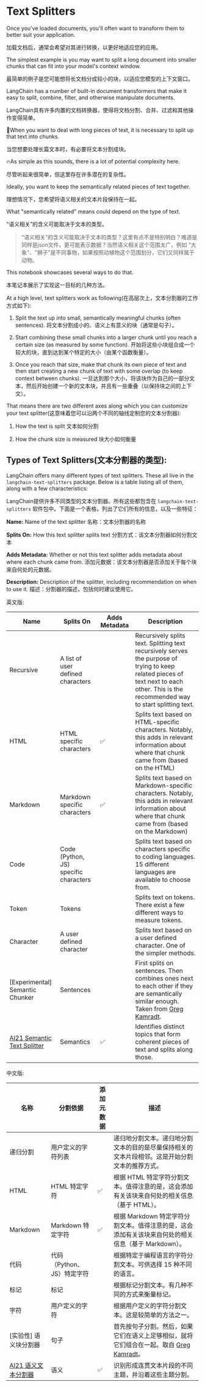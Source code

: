 # Text Splitters

Once you've loaded documents, you'll often want to transform them to better suit your application.<br>

加载文档后，通常会希望对其进行转换，以更好地适应您的应用。<br>

The simplest example is you may want to split a long document into smaller chunks that can fit into your model's context window.<br>

最简单的例子是您可能想将长文档分成较小的块，以适应您模型的上下文窗口。<br>

LangChain has a number of built-in document transformers that make it easy to split, combine, filter, and otherwise manipulate documents.<br>

LangChain具有许多内置的文档转换器，使得将文档分割、合并、过滤和其他操作变得简单。<br>

🚨When you want to deal with long pieces of text, it is necessary to split up that text into chunks.<br>

当您想要处理长篇文本时，有必要将文本分割成块。<br>

🔥As simple as this sounds, there is a lot of potential complexity here.<br>

尽管听起来很简单，但这里存在许多潜在的复杂性。<br>

Ideally, you want to keep the semantically related pieces of text together.<br>

理想情况下，您希望将语义相关的文本片段保持在一起。<br>

What "semantically related" means could depend on the type of text.<br>

“语义相关”的含义可能取决于文本的类型。<br>

> “语义相关”的含义可能取决于文本的类型？这里有点不是特别明白？难道是同样是json文件，更可能表示数据？当然语义相关这个范围太广，例如 "大象"、"狮子"是不同事物，如果按照动植物这个范围划分，它们又同样属于动物。

This notebook showcases several ways to do that.<br>

本笔记本展示了实现这一目标的几种方法。<br>

At a high level, text splitters work as following(在高层次上，文本分割器的工作方式如下):<br>

1. Split the text up into small, semantically meaningful chunks (often sentences). 将文本分割成小的、语义上有意义的块（通常是句子）。

2. Start combining these small chunks into a larger chunk until you reach a certain size (as measured by some function). 开始将这些小块组合成一个较大的块，直到达到某个特定的大小（由某个函数衡量）。

3. Once you reach that size, make that chunk its own piece of text and then start creating a new chunk of text with some overlap (to keep context between chunks). 一旦达到那个大小，将该块作为自己的一部分文本，然后开始创建一个新的文本块，并且有一些重叠（以保持块之间的上下文）。

That means there are two different axes along which you can customize your text splitter(这意味着您可以沿两个不同的轴线定制您的文本分割器):<br>

1. How the text is split 文本如何分割

2. How the chunk size is measured 块大小如何衡量


## Types of Text Splitters(文本分割器的类型):

LangChain offers many different types of text splitters. These all live in the `langchain-text-splitters` package. Below is a table listing all of them, along with a few characteristics:<br>

LangChain提供许多不同类型的文本分割器。所有这些都包含在 `langchain-text-splitters` 软件包中。下面是一个表格，列出了它们所有的信息，以及一些特征：<br>

**Name:** Name of the text splitter 名称：文本分割器的名称<br>

**Splits On:** How this text splitter splits text 分割方式：该文本分割器如何分割文本<br>

**Adds Metadata:** Whether or not this text splitter adds metadata about where each chunk came from. 添加元数据：该文本分割器是否添加关于每个块来自何处的元数据。<br>

**Description:** Description of the splitter, including recommendation on when to use it. 描述：分割器的描述，包括何时建议使用它。<br>

英文版:<br>

Name             |Splits On                                |Adds Metadata|Description
-----------------|-----------------------------------------|-------------|---------------
Recursive        | A list of user defined characters       |             | Recursively splits text. Splitting text recursively serves the purpose of trying to keep related pieces of text next to each other. This is the recommended way to start splitting text.
HTML             | HTML specific characters                | ✅           | Splits text based on HTML-specific characters. Notably, this adds in relevant information about where that chunk came from (based on the HTML)
Markdown         | Markdown specific characters            | ✅           | Splits text based on Markdown-specific characters. Notably, this adds in relevant information about where that chunk came from (based on the Markdown)
Code             | Code (Python, JS) specific characters   |              | Splits text based on characters specific to coding languages. 15 different languages are available to choose from.
Token            | Tokens                                  |              | Splits text on tokens. There exist a few different ways to measure tokens.
Character        | A user defined character                |              | Splits text based on a user defined character. One of the simpler methods.
[Experimental] Semantic Chunker | Sentences                |              | First splits on sentences. Then combines ones next to each other if they are semantically similar enough. Taken from [Greg Kamradt](https://github.com/FullStackRetrieval-com/RetrievalTutorials/blob/main/tutorials/LevelsOfTextSplitting/5_Levels_Of_Text_Splitting.ipynb).
[AI21 Semantic Text Splitter](https://python.langchain.com/docs/integrations/document_transformers/ai21_semantic_text_splitter/) | Semantics |✅ | Identifies distinct topics that form coherent pieces of text and splits along those.

中文版:<br>

名称             |分割依据                                |添加元数据|描述
-----------------|-----------------------------------------|-------------|---------------
递归分割         |用户定义的字符列表                      |             | 递归地分割文本。递归地分割文本的目的是尽量保持相关的文本片段相邻。这是开始分割文本的推荐方式。
HTML             |HTML 特定字符                           | ✅           | 根据 HTML 特定字符分割文本。值得注意的是，这会添加有关该块来自何处的相关信息（基于 HTML）。
Markdown         |Markdown 特定字符                      | ✅           | 根据 Markdown 特定字符分割文本。值得注意的是，这会添加有关该块来自何处的相关信息（基于 Markdown）。
代码             |代码（Python、JS）特定字符             |              | 根据特定于编程语言的字符分割文本。可供选择 15 种不同的语言。
标记             |标记                                    |              | 根据标记分割文本。有几种不同的方式来衡量标记。
字符             |用户定义的字符                          |              | 根据用户定义的字符分割文本。这是较简单的方法之一。
[实验性] 语义块分割器 |句子                               |              | 首先按句子分割。然后，如果它们在语义上足够相似，就将它们组合在一起。取自 [Greg Kamradt](https://github.com/FullStackRetrieval-com/RetrievalTutorials/blob/main/tutorials/LevelsOfTextSplitting/5_Levels_Of_Text_Splitting.ipynb)。
[AI21 语义文本分割器](https://python.langchain.com/docs/integrations/document_transformers/ai21_semantic_text_splitter/) |语义 |✅ | 识别形成连贯文本片段的不同主题，并沿着这些主题分割。
